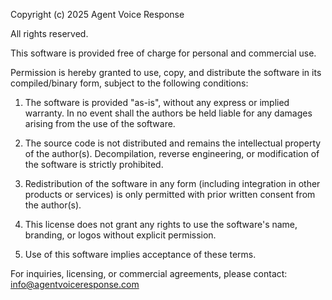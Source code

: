 Copyright (c) 2025 Agent Voice Response

All rights reserved.

This software is provided free of charge for personal and commercial use.

Permission is hereby granted to use, copy, and distribute the software in its compiled/binary form, subject to the following conditions:

1. The software is provided "as-is", without any express or implied warranty. In no event shall the authors be held liable for any damages arising from the use of the software.

2. The source code is not distributed and remains the intellectual property of the author(s). Decompilation, reverse engineering, or modification of the software is strictly prohibited.

3. Redistribution of the software in any form (including integration in other products or services) is only permitted with prior written consent from the author(s).

4. This license does not grant any rights to use the software's name, branding, or logos without explicit permission.

5. Use of this software implies acceptance of these terms.

For inquiries, licensing, or commercial agreements, please contact: info@agentvoiceresponse.com